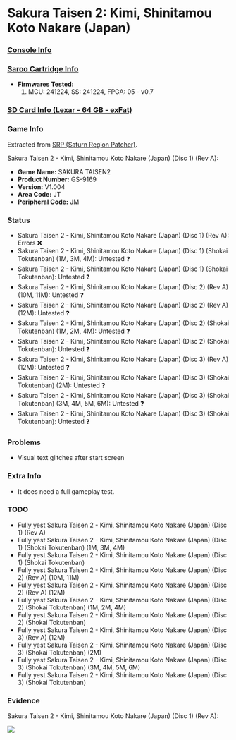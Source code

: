 # Sakura Taisen 2: Kimi, Shinitamou Koto Nakare (Japan)

### [Console Info](../../../../../Info/Consoles/VA13/README.md)

### [Saroo Cartridge Info](../../../../../Info/Cartridges/GuangzhouSanStarOnlineShop/1.6/README.md)

- <b>Firmwares Tested:</b>
  1. MCU: 241224, SS: 241224, FPGA: 05 - v0.7

### [SD Card Info (Lexar - 64 GB - exFat)](../../../../../Info/SdCards/Lexar/64GB/exfat/README.md)

### Game Info

Extracted from [SRP (Saturn Region Patcher)](https://segaxtreme.net/resources/saturn-region-patcher.81/download).

Sakura Taisen 2 - Kimi, Shinitamou Koto Nakare (Japan) (Disc 1) (Rev A):

- <b>Game Name:</b> SAKURA TAISEN2
- <b>Product Number:</b> GS-9169
- <b>Version:</b> V1.004
- <b>Area Code:</b> JT
- <b>Peripheral Code:</b> JM

### Status

- Sakura Taisen 2 - Kimi, Shinitamou Koto Nakare (Japan) (Disc 1) (Rev A): Errors :x:
- Sakura Taisen 2 - Kimi, Shinitamou Koto Nakare (Japan) (Disc 1) (Shokai Tokutenban) (1M, 3M, 4M): Untested :question:
- Sakura Taisen 2 - Kimi, Shinitamou Koto Nakare (Japan) (Disc 1) (Shokai Tokutenban): Untested :question:
- Sakura Taisen 2 - Kimi, Shinitamou Koto Nakare (Japan) (Disc 2) (Rev A) (10M, 11M): Untested :question:
- Sakura Taisen 2 - Kimi, Shinitamou Koto Nakare (Japan) (Disc 2) (Rev A) (12M): Untested :question:
- Sakura Taisen 2 - Kimi, Shinitamou Koto Nakare (Japan) (Disc 2) (Shokai Tokutenban) (1M, 2M, 4M): Untested :question:
- Sakura Taisen 2 - Kimi, Shinitamou Koto Nakare (Japan) (Disc 2) (Shokai Tokutenban): Untested :question:
- Sakura Taisen 2 - Kimi, Shinitamou Koto Nakare (Japan) (Disc 3) (Rev A) (12M): Untested :question:
- Sakura Taisen 2 - Kimi, Shinitamou Koto Nakare (Japan) (Disc 3) (Shokai Tokutenban) (2M): Untested :question:
- Sakura Taisen 2 - Kimi, Shinitamou Koto Nakare (Japan) (Disc 3) (Shokai Tokutenban) (3M, 4M, 5M, 6M): Untested :question:
- Sakura Taisen 2 - Kimi, Shinitamou Koto Nakare (Japan) (Disc 3) (Shokai Tokutenban): Untested :question:

### Problems

- Visual text glitches after start screen

### Extra Info

- It does need a full gameplay test.

### TODO

- Fully yest Sakura Taisen 2 - Kimi, Shinitamou Koto Nakare (Japan) (Disc 1) (Rev A)
- Fully yest Sakura Taisen 2 - Kimi, Shinitamou Koto Nakare (Japan) (Disc 1) (Shokai Tokutenban) (1M, 3M, 4M)
- Fully yest Sakura Taisen 2 - Kimi, Shinitamou Koto Nakare (Japan) (Disc 1) (Shokai Tokutenban)
- Fully yest Sakura Taisen 2 - Kimi, Shinitamou Koto Nakare (Japan) (Disc 2) (Rev A) (10M, 11M)
- Fully yest Sakura Taisen 2 - Kimi, Shinitamou Koto Nakare (Japan) (Disc 2) (Rev A) (12M)
- Fully yest Sakura Taisen 2 - Kimi, Shinitamou Koto Nakare (Japan) (Disc 2) (Shokai Tokutenban) (1M, 2M, 4M)
- Fully yest Sakura Taisen 2 - Kimi, Shinitamou Koto Nakare (Japan) (Disc 2) (Shokai Tokutenban)
- Fully yest Sakura Taisen 2 - Kimi, Shinitamou Koto Nakare (Japan) (Disc 3) (Rev A) (12M)
- Fully yest Sakura Taisen 2 - Kimi, Shinitamou Koto Nakare (Japan) (Disc 3) (Shokai Tokutenban) (2M)
- Fully yest Sakura Taisen 2 - Kimi, Shinitamou Koto Nakare (Japan) (Disc 3) (Shokai Tokutenban) (3M, 4M, 5M, 6M)
- Fully yest Sakura Taisen 2 - Kimi, Shinitamou Koto Nakare (Japan) (Disc 3) (Shokai Tokutenban)

### Evidence

Sakura Taisen 2 - Kimi, Shinitamou Koto Nakare (Japan) (Disc 1) (Rev A):

[![](https://img.youtube.com/vi/SV5m9jxM244/0.jpg)](https://www.youtube.com/watch?v=SV5m9jxM244)
